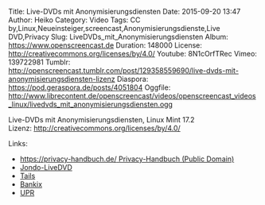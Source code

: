 Title: Live-DVDs mit Anonymisierungsdiensten
Date: 2015-09-20 13:47
Author: Heiko
Category: Video
Tags: CC by,Linux,Neueinsteiger,screencast,Anonymisierungsdienste,Live DVD,Privacy
Slug: LiveDVDs_mit_Anonymisierungsdiensten
Album: https://www.openscreencast.de
Duration: 148000
License: http://creativecommons.org/licenses/by/4.0/
Youtube: 8N1cOrfTRec
Vimeo: 139722981
Tumblr: http://openscreencast.tumblr.com/post/129358559690/live-dvds-mit-anonymisierungsdiensten-lizenz
Diaspora: https://pod.geraspora.de/posts/4051804
Oggfile: http://www.librecontent.de/openscreencast/videos/openscreencast_videos_linux/livedvds_mit_anonymisierungsdiensten.ogg

Live-DVDs mit Anonymisierungsdiensten, Linux Mint 17.2  
Lizenz: <http://creativecommons.org/licenses/by/4.0/>

Links:

  * [https://privacy-handbuch.de/ Privacy-Handbuch (Public Domain)](https://privacy-handbuch.de/ "Link zu privacy-handbuch.de" )
  * [Jondo-LiveDVD](https://www.anonym-surfen.de/help/jondo-live-cd.html "Link zu anonym-surfen.de" )
  * [Tails](https://tails.boum.org/ "Link zu tails.boum.org" )
  * [Bankix](http://www.heise.de/ct/projekte/Sicheres-Online-Banking-mit-Bankix-284099.html "Link zu heise.de" )
  * [UPR](https://www.privacy-cd.org/de "Link zu privacy-cd.org/de" )

